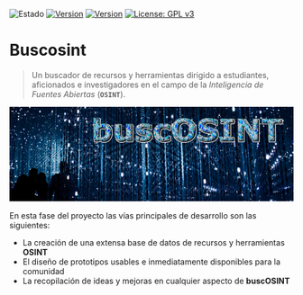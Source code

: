 ![Estado](https://img.shields.io/badge/-Trabajo%20en%20proceso-orange.svg)
[![Version](https://img.shields.io/badge/buscOSINT-V.0.1-green)](https://buscosint.netlify.app/es/buscosintv0.1/buscosint01)
[![Version](https://img.shields.io/badge/buscOSINT-V.0.2-green)](https://buscosint.netlify.app/es/buscosintv0.2/buscosint02)
[![License: GPL v3](https://img.shields.io/badge/License-GPLv3-blue.svg)](https://www.gnu.org/licenses/gpl-3.0)

# Buscosint

> Un buscador de recursos y herramientas dirigido a estudiantes, aficionados e investigadores en el campo de la *Inteligencia de Fuentes Abiertas* (**`OSINT`**).

[![buscOSINT](img/buscosint.v1.banner.png)](https://buscosint.netlify.app/)

En esta fase del proyecto las vías principales de desarrollo son las siguientes:

- La creación de una extensa base de datos de recursos y herramientas **OSINT**
- El diseño de prototipos usables e inmediatamente disponibles para la comunidad
- La recopilación de ideas y mejoras en cualquier aspecto de **buscOSINT**


